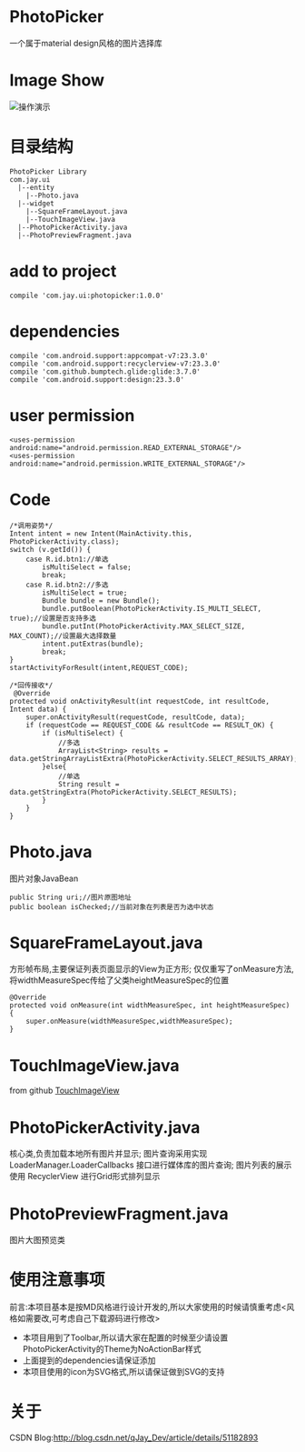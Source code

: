 # PhotoPicker
一个属于material design风格的图片选择库

# Image Show
![操作演示][1]

# 目录结构
```
PhotoPicker Library
com.jay.ui
  |--entity
    |--Photo.java
  |--widget
    |--SquareFrameLayout.java
    |--TouchImageView.java
  |--PhotoPickerActivity.java
  |--PhotoPreviewFragment.java
```
# add to project
```
compile 'com.jay.ui:photopicker:1.0.0'
```

# dependencies
```
compile 'com.android.support:appcompat-v7:23.3.0'
compile 'com.android.support:recyclerview-v7:23.3.0'
compile 'com.github.bumptech.glide:glide:3.7.0'
compile 'com.android.support:design:23.3.0'
```
# user permission
```
<uses-permission android:name="android.permission.READ_EXTERNAL_STORAGE"/>
<uses-permission android:name="android.permission.WRITE_EXTERNAL_STORAGE"/>
```

# Code
```
/*调用姿势*/
Intent intent = new Intent(MainActivity.this, PhotoPickerActivity.class);
switch (v.getId()) {
    case R.id.btn1://单选
        isMultiSelect = false;
        break;
    case R.id.btn2://多选
        isMultiSelect = true;
        Bundle bundle = new Bundle();
        bundle.putBoolean(PhotoPickerActivity.IS_MULTI_SELECT, true);//设置是否支持多选
        bundle.putInt(PhotoPickerActivity.MAX_SELECT_SIZE, MAX_COUNT);//设置最大选择数量
        intent.putExtras(bundle);
        break;
}
startActivityForResult(intent,REQUEST_CODE);

/*回传接收*/
 @Override
protected void onActivityResult(int requestCode, int resultCode, Intent data) {
    super.onActivityResult(requestCode, resultCode, data);
    if (requestCode == REQUEST_CODE && resultCode == RESULT_OK) {
        if (isMultiSelect) {
            //多选
            ArrayList<String> results = data.getStringArrayListExtra(PhotoPickerActivity.SELECT_RESULTS_ARRAY);
        }else{
            //单选
            String result = data.getStringExtra(PhotoPickerActivity.SELECT_RESULTS);
        }
    }
}
```

# Photo.java
图片对象JavaBean
```
public String uri;//图片原图地址
public boolean isChecked;//当前对象在列表是否为选中状态
```

# SquareFrameLayout.java
方形帧布局,主要保证列表页面显示的View为正方形;
仅仅重写了onMeasure方法,将widthMeasureSpec传给了父类heightMeasureSpec的位置
```
@Override
protected void onMeasure(int widthMeasureSpec, int heightMeasureSpec) {
    super.onMeasure(widthMeasureSpec,widthMeasureSpec);
}
```

# TouchImageView.java
from github [TouchImageView][3]

# PhotoPickerActivity.java
核心类,负责加载本地所有图片并显示;
图片查询采用实现 LoaderManager.LoaderCallbacks<Cursor> 接口进行媒体库的图片查询;
图片列表的展示使用 RecyclerView 进行Grid形式排列显示

# PhotoPreviewFragment.java
图片大图预览类

# 使用注意事项
前言:本项目基本是按MD风格进行设计开发的,所以大家使用的时候请慎重考虑<风格如需要改,可考虑自己下载源码进行修改>

 - 本项目用到了Toolbar,所以请大家在配置的时候至少请设置PhotoPickerActivity的Theme为NoActionBar样式
 - 上面提到的dependencies请保证添加
 - 本项目使用的icon为SVG格式,所以请保证做到SVG的支持


  [1]: https://github.com/JaySong/PhotoPicker/blob/master/1.gif
  [3]: https://github.com/MikeOrtiz/TouchImageView
  
# 关于
CSDN Blog:http://blog.csdn.net/qJay_Dev/article/details/51182893

